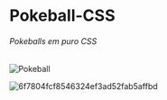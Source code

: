 # Pokeball-CSS

<h6>Pokeballs em puro CSS</h6>


![Pokeball](https://user-images.githubusercontent.com/42393018/97628720-d7a7e880-1a0b-11eb-8e15-1d0f5eac14f0.png)

![6f7804fcf8546324ef3ad52fab5affbd](https://user-images.githubusercontent.com/42393018/97632666-97e3ff80-1a11-11eb-80d0-afad577995cf.gif)
